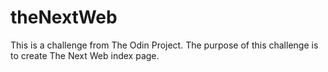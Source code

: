 # theNextWeb
This is a challenge from The Odin Project.  The purpose of this challenge is to create The Next Web index page.
